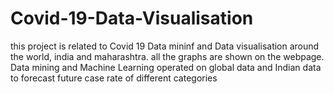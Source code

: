 # Covid-19-Data-Visualisation

this project is related to Covid 19 Data mininf and Data visualisation around the world, india and maharashtra. all the graphs are shown on the webpage.
Data mining and Machine Learning operated on global data and Indian data to forecast future case rate of different categories
